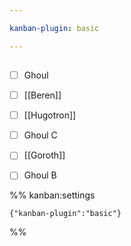 ```yaml
---

kanban-plugin: basic

---
```


## 

- [ ] Ghoul
- [ ] [[Beren]]
- [ ] [[Hugotron]]
- [ ] Ghoul C
- [ ] [[Goroth]]
- [ ] Ghoul B




%% kanban:settings
```
{"kanban-plugin":"basic"}
```
%%